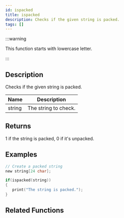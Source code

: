 ```yaml
---
id: ispacked
title: ispacked
description: Checks if the given string is packed.
tags: []
---
```


:::warning

This function starts with lowercase letter.

:::

## Description

Checks if the given string is packed.

| Name   | Description          |
| ------ | -------------------- |
| string | The string to check. |

## Returns

1 if the string is packed, 0 if it's unpacked.

## Examples

```c
// Create a packed string
new string[24 char];

if(ispacked(string))
{
   print("The string is packed.");
}
```

## Related Functions
